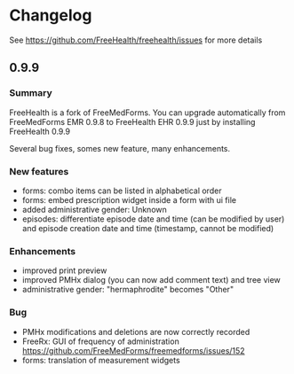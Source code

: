 Changelog
=========

See https://github.com/FreeHealth/freehealth/issues for more details

0.9.9
-----

### Summary

FreeHealth is a fork of FreeMedForms. You can upgrade automatically from
FreeMedForms EMR 0.9.8 to FreeHealth EHR 0.9.9 just by installing FreeHealth 0.9.9

Several bug fixes, somes new feature, many enhancements.

### New features
  * forms: combo items can be listed in alphabetical order
  * forms: embed prescription widget inside a form with ui file
  * added administrative gender: Unknown
  * episodes: differentiate episode date and time (can be modified by user) and episode
  creation date and time (timestamp, cannot be modified)

### Enhancements
  * improved print preview
  * improved PMHx dialog (you can now add comment text) and tree view
  * administrative gender: "hermaphrodite" becomes "Other"
                                                                                
### Bug
  * PMHx modifications and deletions are now correctly recorded
  * FreeRx: GUI of frequency of administration https://github.com/FreeMedForms/freemedforms/issues/152
  * forms: translation of measurement widgets
